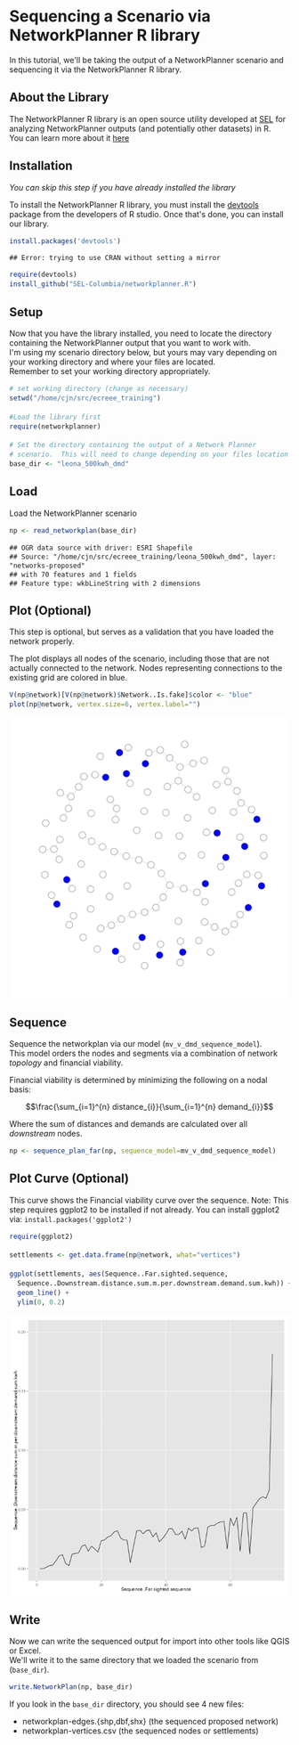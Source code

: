 <link href="markdown.css" rel="stylesheet"></link>
<script type="text/javascript"
   src="http://cdn.mathjax.org/mathjax/latest/MathJax.js?config=TeX-AMS-MML_HTMLorMML"></script>

Sequencing a Scenario via NetworkPlanner R library
==================================================

In this tutorial, we'll be taking the output of a NetworkPlanner scenario and sequencing it via the NetworkPlanner R library.  

About the Library
-----------------

The NetworkPlanner R library is an open source utility developed at [SEL](sel.columbia.edu) for analyzing NetworkPlanner outputs (and potentially other datasets) in R.  
You can learn more about it [here](https://github.com/SEL-Columbia/networkplanner.R)

Installation
------------

*You can skip this step if you have already installed the library*

To install the NetworkPlanner R library, you must install the [devtools](http://www.rstudio.com/products/rpackages/devtools/) package from the developers of R studio.
Once that's done, you can install our library.


```r
install.packages('devtools')
```

```
## Error: trying to use CRAN without setting a mirror
```

```r
require(devtools)
install_github("SEL-Columbia/networkplanner.R")
```

Setup
-----

Now that you have the library installed, you need to locate the directory containing the NetworkPlanner output that you want to work with.  
I'm using my scenario directory below, but yours may vary depending on your working directory and where your files are located.  
Remember to set your working directory appropriately.  


```r
# set working directory (change as necessary)
setwd("/home/cjn/src/ecreee_training")

#Load the library first
require(networkplanner)

# Set the directory containing the output of a Network Planner
# scenario.  This will need to change depending on your files location
base_dir <- "leona_500kwh_dmd"
```

Load
----
Load the NetworkPlanner scenario


```r
np <- read_networkplan(base_dir)
```

```
## OGR data source with driver: ESRI Shapefile 
## Source: "/home/cjn/src/ecreee_training/leona_500kwh_dmd", layer: "networks-proposed"
## with 70 features and 1 fields
## Feature type: wkbLineString with 2 dimensions
```

Plot (Optional)
---------------

This step is optional, but serves as a validation that you have loaded the network properly.  

The plot displays all nodes of the scenario, including those that are not actually
connected to the network.  Nodes representing connections to the existing grid are colored in blue.


```r
V(np@network)[V(np@network)$Network..Is.fake]$color <- "blue"
plot(np@network, vertex.size=6, vertex.label="")
```

![plot of chunk plot](figure/plot.png) 

Sequence
--------

Sequence the networkplan via our model (`mv_v_dmd_sequence_model`).  
This model orders the nodes and segments via a combination of network *topology* and financial viability.  

Financial viability is determined by minimizing the following on a nodal basis:

$$\frac{\sum_{i=1}^{n} distance_{i}}{\sum_{i=1}^{n} demand_{i}}$$

Where the sum of distances and demands are calculated over all *downstream* nodes. 


```r
np <- sequence_plan_far(np, sequence_model=mv_v_dmd_sequence_model)
```

Plot Curve (Optional)
--------------------

This curve shows the Financial viability curve over the sequence.
Note:  This step requires ggplot2 to be installed if not already. 
You can install ggplot2 via:  `install.packages('ggplot2')`


```r
require(ggplot2)

settlements <- get.data.frame(np@network, what="vertices")

ggplot(settlements, aes(Sequence..Far.sighted.sequence, 
  Sequence..Downstream.distance.sum.m.per.downstream.demand.sum.kwh)) +
  geom_line() + 
  ylim(0, 0.2)
```

![plot of chunk curve_plot](figure/curve_plot.png) 

Write
-----

Now we can write the sequenced output for import into other tools like QGIS or Excel.  
We'll write it to the same directory that we loaded the scenario from (`base_dir`).


```r
write.NetworkPlan(np, base_dir)
```

If you look in the `base_dir` directory, you should see 4 new files:
- networkplan-edges.{shp,dbf,shx}  (the sequenced proposed network)
- networkplan-vertices.csv (the sequenced nodes or settlements)
